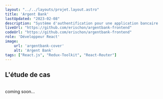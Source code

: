 ```yaml
---
layout: "../../layouts/projet.layout.astro"
title: 'Argent Bank'
lastUpdated: "2023-02-08"
description: "Système d'authentification pour une application bancaire."
liveUrl: "https://github.com/erischon/argentbank-frontend"
codeUrl: "https://github.com/erischon/argentbank-frontend"
role: 'Développeur React'
image:
    url: 'argentbank-cover' 
    alt: 'Argent Bank'
tags: ["React.js", "Redux-Toolkit", "React-Router"]
---
```


## L'étude de cas
  <br/>
coming soon...